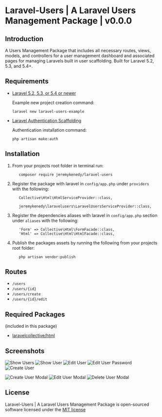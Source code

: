 # Laravel-Users | A Laravel Users Management Package | v0.0.0

## Introduction

A Users Management Package that includes all necessary routes, views, models, and controllers for a user management dashboard and associated pages for managing Laravels built in user scaffolding.
Built for Laravel 5.2, 5.3, and 5.4+.

## Requirements

* [Laravel 5.2, 5.3, or 5.4 or newer](https://laravel.com/docs/installation)

   Example new project creation command:

   ```laravel new laravel-users-example```

* [Laravel Authentication Scaffolding](https://laravel.com/docs/authentication)

   Authentication installation command:

   ```php artisan make:auth```


## Installation

1. From your projects root folder in terminal run:

   ```
      composer require jeremykenedy/laravel-users
   ```

2. Register the package with laravel in `config/app.php` under `providers` with the following:

   ```
      Collective\Html\HtmlServiceProvider::class,

      jeremykenedy\laravelusers\LaravelUsersServiceProvider::class,

   ```


3. Register the dependencies aliases with laravel in `config/app.php` section under `aliases` with the following:

   ```
      'Form' => Collective\Html\FormFacade::class,
      'Html' => Collective\Html\HtmlFacade::class,
   ```

4. Publish the packages assets by running the following from your projects root folder:

   ```
      php artisan vendor:publish
   ```

## Routes

* ```/users```
* ```/users/{id}```
* ```/users/create```
* ```/users/{id}/edit```

## Required Packages
(included in this package)

* [laravelcollective/html](https://packagist.org/packages/laravelcollective/html)

## Screenshots

![Show Users]()
![Show User]()
![Edit User]()
![Edit User Password]()
![Create User]()

![Create User Modal]()
![Edit User Modal]()
![Delete User Modal]()

## License

Laravel-Users | A Laravel Users Management Package is open-sourced software licensed under the [MIT license](http://opensource.org/licenses/MIT)


